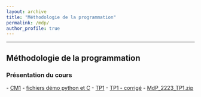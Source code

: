 ```yaml
---
layout: archive
title: "Méthodologie de la programmation"
permalink: /mdp/
author_profile: true
---
```


------
<h2 id="2021">Méthodologie de la programmation</h2>

<h3 id="2021">Présentation du cours</h3>
- <a href="/assets/cours/MdP/MdP_2223_CM1.pdf">CM1</a> 
- <a href="/assets/cours/MdP/MdP_demo.zip">fichiers démo python et C</a> 
- <a href="/assets/cours/MdP/MdP_2223_TP1.pdf">TP1</a> 
- <a href="/assets/cours/MdP/MdP_2223_TP1_corrige.pdf">TP1 - corrigé</a> 
- <a href="/assets/cours/MdP/MdP_2223_TP1.zip">MdP_2223_TP1.zip</a> 
